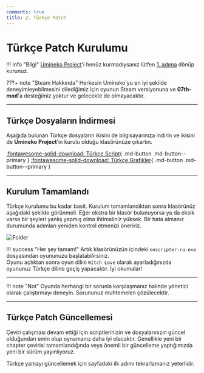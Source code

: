 ```yaml
---
comments: true
title: 2. Türkçe Patch
---
```


# Türkçe Patch Kurulumu
	
!!! info "Bilgi"
	[Umineko Project](https://umineko-project.org/en/)'i henüz kurmadıysanız lütfen [1. adıma](installation.md) dönüp kurunuz.

???+ note "Steam Hakkında"
	Herkesin Umineko'yu en iyi şekilde deneyimleyebilmesini dilediğimiz için oyunun Steam versiyonuna ve **07th-mod**'a desteğimiz yoktur ve gelecekte de olmayacaktır.

***

## Türkçe Dosyaların İndirmesi

Aşağıda bulunan Türkçe dosyaların ikisini de bilgisayarınıza indirin ve ikisini de **Umineko Project**'in kurulu olduğu klasörünüze çıkartın.

[:fontawesome-solid-download: Türkçe Script](https://github.com/Witch-Love/umineko-scripting-tr/releases/latest/download/umineko-tr-scripts.zip){ .md-button .md-button--primary }
[:fontawesome-solid-download: Türkçe Grafikler](https://github.com/Witch-Love/umineko-scripting-tr-files/releases/latest/download/umineko-tr-files.zip){ .md-button .md-button--primary }

***

## Kurulum Tamamlandı

Türkçe kurulumu bu kadar basit. Kurulum tamamlandıktan sonra klasörünüz aşağıdaki şekilde görünmeli. Eğer ekstra bir klasör bulunuyorsa ya da eksik varsa bir şeyleri yanlış yapmış olma ihtimaliniz yüksek. Bir hata almanız durumunda adımları yeniden kontrol etmenizi öneririz.

![Folder](https://i.imgur.com/DNmYRcC.png)

!!! success "Her şey tamam!"
	Artık klasörünüzün içindeki `onscripter-ru.exe` dosyasından oyununuzu başlatabilirsiniz.  
	Oyunu açtıktan sonra oyun dilini `Witch Love` olarak ayarladığınızda oyununuz Türkçe diline geçiş yapacaktır. İyi okumalar!

***

!!! note "Not"
	Oyunda herhangi bir sorunla karşılaşmanız halinde yönetici olarak çalıştırmayı deneyin. Sorununuz muhtemelen çözülecektir.

***

## Türkçe Patch Güncellemesi

Çeviri çalışması devam ettiği için scriptlerinizin ve dosyalarınızın güncel olduğundan emin olup oynamanız daha iyi olacaktır. Genellikle yeni bir chapter çevirisi tamamlandığında veya önemli bir güncelleme yaptığımızda yeni bir sürüm yayınlıyoruz.

Türkçe yamayı güncellemek için sayfadaki ilk adımı tekrarlamanız yeterlidir.